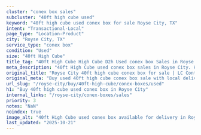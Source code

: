 ```yaml
---
cluster: "conex box sales"
subcluster: "40ft high cube used"
keyword: "40ft high cube used conex box for sale Royse City, TX"
intent: "Transactional-Local"
page_type: "Location-Product"
city: "Royse City, TX"
service_type: "conex box"
condition: "Used"
size: "40ft High Cube"
title_tag: "40ft High Cube High Cube D2h Used conex box Sales in Royse City | LC Container"
meta_description: "40ft High Cube used conex box sales in Royse City. High cube containers with extra height. Fast delivery, competitive pricing. Serving conex boxes area. Quote ID: 5RS. Call (214) 524-4168 for your free quote today."
original_title: "Royse City 40ft high cube conex box for sale | LC Container"
original_meta: "Buy used 40ft high cube conex box sale with local delivery in Royse City, TX. LC Container — local Since 2003. Request a fast quote today."
url_slug: "/royse-city/buy/40ft-high-cube/conex-boxes/used"
h1: "Buy 40ft high cube used conex box in Royse City"
internal_links: "/royse-city/conex-boxes/sales"
priority: 3
notes: "NaN"
noindex: true
image_alt: "40ft High Cube used conex box available for delivery in Royse City"
last_updated: "2025-10-21"
---
```


<!-- TODO: Add unique city/inventory copy, images, and internal links here. -->
